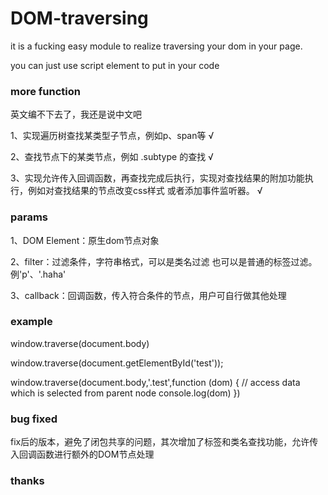 # DOM-traversing
it is a fucking easy module to realize traversing your dom in your page.

you can just use script element to put in your code

### more function

英文编不下去了，我还是说中文吧

1、实现遍历树查找某类型子节点，例如p、span等  √

2、查找节点下的某类节点，例如 .subtype 的查找  √

3、实现允许传入回调函数，再查找完成后执行，实现对查找结果的附加功能执行，例如对查找结果的节点改变css样式 或者添加事件监听器。   √

### params

1、DOM Element：原生dom节点对象

2、filter：过滤条件，字符串格式，可以是类名过滤 也可以是普通的标签过滤。例'p'、'.haha'

3、callback：回调函数，传入符合条件的节点，用户可自行做其他处理


### example 

window.traverse(document.body)

window.traverse(document.getElementById('test'));

window.traverse(document.body,'.test',function (dom) {
	// access data which is selected from parent node
	console.log(dom)
})

### bug fixed

fix后的版本，避免了闭包共享的问题，其次增加了标签和类名查找功能，允许传入回调函数进行额外的DOM节点处理

### thanks
